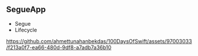 ## SegueApp
- Segue
- Lifecycle

https://github.com/ahmettunahanbekdas/100DaysOfSwift/assets/97003033/f213a0f7-ea66-480d-9df8-a7adb7a36b10
